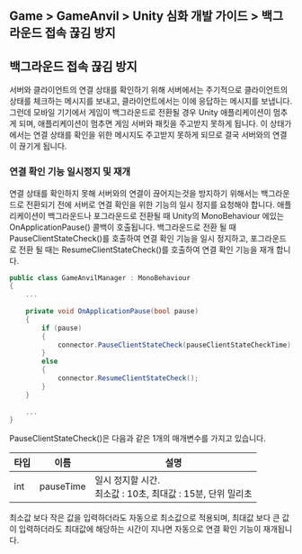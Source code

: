 ## Game > GameAnvil > Unity 심화 개발 가이드 > 백그라운드 접속 끊김 방지

## 백그라운드 접속 끊김 방지

서버와 클라이언트의 연결 상태를 확인하기 위해 서버에서는 주기적으로 클라이언트의 상태를 체크하는 메시지를 보내고, 클라이언트에서는 이에 응답하는 메시지를 보냅니다. 그런데 모바일 기기에서 게임이 백그라운드로 전환될 경우 Unity 애플리케이션이 멈추게 되며, 애플리케이션이 멈추면 게임 서버와 패킷을 주고받지 못하게 됩니다. 이 상태가 에서는 연결 상태를 확인을 위한 메시지도 주고받지 못하게 되므로 결국 서버와의 연결이 끊기게 됩니다.

### 연결 확인 기능 일시정지 및 재개

연결 상태를 확인하지 못해 서버와의 연결이 끊어지는것을 방지하기 위해서는 백그라운드로 전환되기 전에 서버로 연결 확인을 위한 기능의 일시 정지를 요청해야 합니다.
애플리케이션이 백그라운드나 포그라운드로 전환될 때 Unity의 MonoBehaviour 에있는 OnApplicationPause() 콜백이 호출됩니다. 백그라운드로 전환 될 때 PauseClientStateCheck()를 호출하여 연결 확인 기능을 일시 정지하고, 포그라운드로 전환 될 때는 ResumeClientStateCheck()를 호출하여 연결 확인 기능을 재개 합니다. 

```c#
public class GameAnvilManager : MonoBehaviour
{
    ...
    
    private void OnApplicationPause(bool pause)
    {
        if (pause)
        {
            connector.PauseClientStateCheck(pauseClientStateCheckTime);
        }
        else
        {
            connector.ResumeClientStateCheck();
        }
    }
    
    ...
}
```

PauseClientStateCheck()은 다음과 같은 1개의 매개변수를 가지고 있습니다.

| 타입      | 이름             | 설명                                           |
|---------|----------------|----------------------------------------------|
| int     | pauseTime       | 일시 정지할 시간. <br/>최소값 : 10초, 최대값 : 15분, 단위 밀리초 |

최소값 보다 작은 값을 입력하더라도 자동으로 최소값으로 적용되며, 최대값 보다 큰 값이 입력하더라도 최대값에 해당하는 시간이 지나면 자동으로 연결 확인 기능이 재개됩니다.

